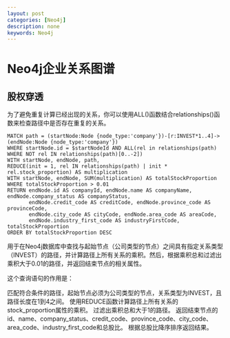 ```yaml
---
layout: post
categories: [Neo4j]
description: none
keywords: Neo4j
---
```

# Neo4j企业关系图谱


## 股权穿透

为了避免重复计算已经出现的关系，你可以使用ALL()函数结合relationships()函数来检查路径中是否存在重复的关系。
```
MATCH path = (startNode:Node {node_type:'company'})-[r:INVEST*1..4]->(endNode:Node {node_type:'company'})
WHERE startNode.id = $startNodeId AND ALL(rel in relationships(path) WHERE NOT rel IN relationships(path)[0..-2])
WITH startNode, endNode, path,
REDUCE(init = 1, rel IN relationships(path) | init * rel.stock_proportion) AS multiplication
WITH startNode, endNode, SUM(multiplication) AS totalStockProportion
WHERE totalStockProportion > 0.01
RETURN endNode.id AS companyId, endNode.name AS companyName, endNode.company_status AS companyStatus,
       endNode.credit_code AS creditCode, endNode.province_code AS provinceCode,
       endNode.city_code AS cityCode, endNode.area_code AS areaCode,
       endNode.industry_first_code AS industryFirstCode, totalStockProportion
ORDER BY totalStockProportion DESC
```
用于在Neo4j数据库中查找与起始节点（公司类型的节点）之间具有指定关系类型（INVEST）的路径，并计算路径上所有关系的乘积。然后，根据乘积总和过滤出乘积大于0.01的路径，并返回结束节点的相关属性。

这个查询语句的作用是：

匹配符合条件的路径，起始节点必须为公司类型的节点，关系类型为INVEST，且路径长度在1到4之间。
使用REDUCE函数计算路径上所有关系的stock_proportion属性的乘积。
过滤出乘积总和大于1的路径。
返回结束节点的id、name、company_status、credit_code、province_code、city_code、area_code、industry_first_code和总股比。
根据总股比降序排序返回结果。














